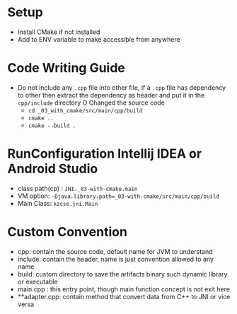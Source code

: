 # Setup
- Install CMake if not installed
- Add to ENV variable to make accessible from anywhere

# Code Writing Guide
- Do not include any `.cpp` file into other file, if a `.cpp` file has dependency to other then extract the 
  dependency as header and put it in the `cpp/include` directory
O Changed the source code
  - `cd _03_with_cmake/src/main/cpp/build`
  - `cmake ..`
  - `cmake --build .`

# RunConfiguration Intellij IDEA or Android Studio
- class path(cp) : `JNI._03-with-cmake.main`
- VM option: `-Djava.library.path=_03-with-cmake/src/main/cpp/build`
- Main Class: `kzcse.jni.Main`


# Custom Convention
- cpp: contain the source code, default name for JVM to understand
- include: contain the header, name is just convention allowed to any name
- build: custom directory to save the artifacts binary such dynamic library or executable
- main.cpp : this entry point, though main function concept is not exit here
- **adapter.cpp: contain method that convert data from C++ to JNI or vice versa